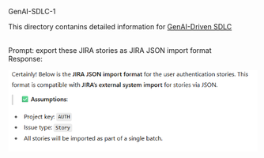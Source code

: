 GenAI-SDLC-1

This directory contanins detailed information for [GenAI-Driven SDLC](https://ozdemirtim.medium.com/d7b02c673bb0)

<br>Prompt: export these JIRA stories as JIRA JSON import format
<br>Response:

![Assumptions](./assets/Assumption-31.png)

